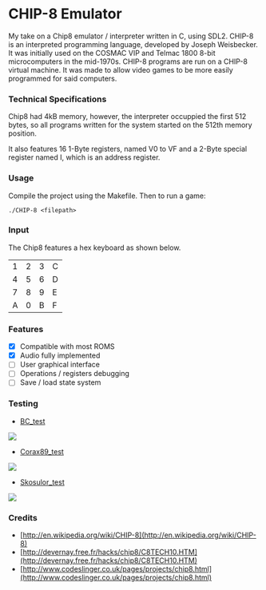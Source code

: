 # CHIP-8 Emulator

My take on a Chip8 emulator / interpreter written in C, using SDL2. CHIP-8 is an interpreted programming language, developed by Joseph Weisbecker. It was initially used on the COSMAC VIP and Telmac 1800 8-bit microcomputers in the mid-1970s. CHIP-8 programs are run on a CHIP-8 virtual machine. It was made to allow video games to be more easily programmed for said computers.

### Technical Specifications
Chip8 had 4kB memory, however, the interpreter occuppied the first 512 bytes, so all programs written for the system started on the 512th memory position.

It also features 16 1-Byte registers, named V0 to VF and a 2-Byte special register named I, which is an address register.

### Usage
Compile the project using the Makefile.
Then to run a game:
```
./CHIP-8 <filepath>
```

### Input
The Chip8 features a hex keyboard as shown below.

|   	|   	|  |  |
|---	|---	|---	|	---	|
|   1	|  2 	| 3 | C |
|   4	|  5 	| 6 | D |
|   7 |  8 	| 9 | E |
|   A	|  0 	| B | F |

### Features

- [x] Compatible with most ROMS
- [x] Audio fully implemented
- [ ] User graphical interface
- [ ] Operations / registers debugging
- [ ] Save / load state system

### Testing

- [BC_test](https://github.com/stianeklund/chip8/blob/master/roms/BC_test.ch8)
<p>
  <img src="https://i.imgur.com/xizNJUt.png" />
</p>

- [Corax89_test](https://github.com/corax89/chip8-test-rom)
<p>
  <img src="https://i.imgur.com/14VtAAg.png" />
</p>

- [Skosulor_test](https://github.com/Skosulor/c8int/tree/master/test)
<p>
  <img src="https://i.imgur.com/09J9vCX.png" />
</p>

### Credits

- [http://en.wikipedia.org/wiki/CHIP-8](http://en.wikipedia.org/wiki/CHIP-8)
- [http://devernay.free.fr/hacks/chip8/C8TECH10.HTM](http://devernay.free.fr/hacks/chip8/C8TECH10.HTM)
- [http://www.codeslinger.co.uk/pages/projects/chip8.html](http://www.codeslinger.co.uk/pages/projects/chip8.html)
